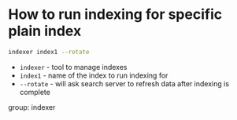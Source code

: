 # How to run indexing for specific plain index

```bash
indexer index1 --rotate
```

- `indexer` - tool to manage indexes
- `index1` - name of the index to run indexing for
- `--rotate` - will ask search server to refresh data after indexing is complete

group: indexer


